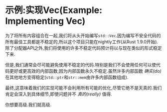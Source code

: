 # 示例:实现Vec(Example: Implementing Vec)

为了将所有内容组合在一起,我们将从头开始编写`std::Vec`.因为编写不安全代码的所有最佳工具都是不稳定的,所以这个项目只能在nightly工作(从Rust 1.9.0开始).除了分配器API之外,我们将使用的许多不稳定代码预计将以与现在类似的形式稳定下来.

但是,我们通常会尽可能避免使用不稳定的代码.特别是我们不会使用任何可以使代码更好或更高效的内部函数,因为内部函数永久不稳定.虽然许多内部函数 *确实(do)* 在其他地方变得稳定(`std::ptr`和`str::mem`由许多内部函数组成).

最终,这意味着我们的实现可能不会利用所有可能的优化,尽管它绝不是天真的.我们肯定会深入到具体细节,即使问题并不 *真的(really)* 值得.

你想要高级.我们就高级.